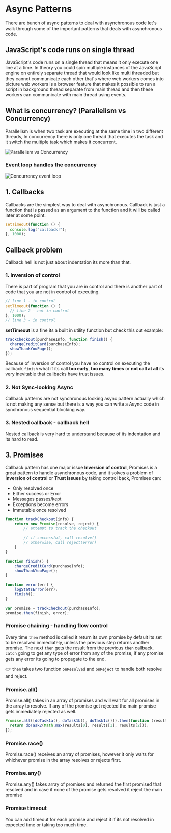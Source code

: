 # Async Patterns

There are bunch of async patterns to deal with asynchronous code let's walk through some of the important patterns that deals with asynchronous code.

## JavaScript's code runs on single thread

JavaScript's code runs on a single thread that means it only execute one line at a time. In theory you could spin multiple instances of the JavaScript engine on entirely separate thread that would look like multi threaded but they cannot communicate each other that's where web workers comes into picture web workers is a browser feature that makes it possible to run a script in background thread separate from main thread and then these workers can communicate with main thread using events.

## What is concurrency? (Parallelism vs Concurrency)

Parallelism is when two task are executing at the same time in two different threads, In concurrency there is only one thread that executes the task and it switch the multiple task which makes it concurrent.

![Parallelism vs Concurrency](https://github.com/SandeepTheDev/javascript/blob/main/assets/parallelism-vs-concurrency.svg)

### Event loop handles the concurrency

![Concurrency event loop](https://github.com/SandeepTheDev/javascript/blob/main/assets/concurrency-event-loop.svg)

## 1. Callbacks

Callbacks are the simplest way to deal with asynchronous. Callback is just a function that is passed as an argument to the function and it will be called later at some point.

```js
setTimeout(function () {
  console.log("callback!");
}, 1000);
```

## Callback problem

Callback hell is not just about indentation its more than that.

### 1. Inversion of control

There is part of program that you are in control and there is another part of code that you are not in control of executing.

```js
// line 1 - in control
setTimeout(function () {
  // line 2 - not in control
}, 1000);
// line 3 - in control
```

**setTimeout** is a fine its a built in utility function but check this out example:

```js
trackCheckout(purchaseInfo, function finish() {
  chargeCreditCard(purchaseInfo);
  showThankYouPage();
});
```

Because of inversion of control you have no control on executing the callback `finish` what if its call **too early**, **too many times** or **not call at all** its very inevitable that callbacks have trust issues.

### 2. Not Sync-looking Async

Callback patterns are not synchronous looking async pattern actually which is not making any sense but there is a way you can write a Async code in synchronous sequential blocking way.

### 3. Nested callback - callback hell

Nested callback is very hard to understand because of its indentation and its hard to read.

## 3. Promises

Callback pattern has one major issue **Inversion of control**, Promises is a great pattern to handle asynchronous code, and it solves a problem of **Inversion of control** or **Trust issues** by taking control back, Promises can:

- Only resolved once
- Either success or Error
- Messages passes/kept
- Exceptions become errors
- Immutable once resolved

```js
function trackCheckout(info) {
    return new Promise(resolve, reject) {
        // attempt to track the checkout

        // if successful, call resolve()
        // otherwise, call reject(error)
    }
}

function finish() {
    chargeCreditCard(purchaseInfo);
    showThankYouPage();
}

function error(err) {
    logStatsError(err);
    finish();
}

var promise = trackCheckout(purchaseInfo);
promise.then(finish, error);
```

### Promise chaining - handling flow control

Every time `then` method is called it return its own promise by default its set to be resolved immediately, unless the previous step returns another promise. The next `then` gets the result from the previous `then` callback. `catch` going to get any type of error from any of the promise, if any promise gets any error its going to propagate to the end.

👉 `then` takes two function `onResolved` and `onReject` to handle both resolve and reject.

### Promise.all()

Promise.all() takes in an array of promises and will wait for all promises in the array to resolve. If any of the promise get rejected the main promise gets immediately rejected as well.

```js
Promise.all([doTask1a(), doTask1b(), doTask1c()]).then(function (results) {
  return doTask2(Math.max(results[0], results[1], results[2]));
});
```

### Promise.race()

Promise.race() receives an array of promises, however it only waits for whichever promise in the array resolves or rejects first.

### Promise.any()

Promise.any() takes array of promises and returned the first promised that resolved and in case if none of the promise gets resolved it reject the main promise

### Promise timeout

You can add timeout for each promise and reject it if its not resolved in expected time or taking too much time.
